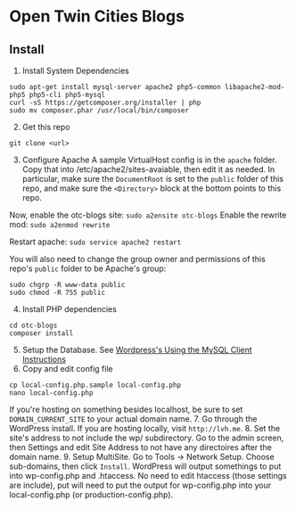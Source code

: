 Open Twin Cities Blogs
======================

## Install

1. Install System Dependencies
  ```
  sudo apt-get install mysql-server apache2 php5-common libapache2-mod-php5 php5-cli php5-mysql
  curl -sS https://getcomposer.org/installer | php
  sudo mv composer.phar /usr/local/bin/composer
  ```
2. Get this repo
  ```
  git clone <url>
  ```
3. Configure Apache
  A sample VirtualHost config is in the `apache` folder. Copy that into
  /etc/apache2/sites-avaiable, then edit it as needed. In particular, make sure
  the `DocumentRoot` is set to the `public` folder of this repo, and make sure
  the `<Directory>` block at the bottom points to this repo.

  Now, enable the otc-blogs site: `sudo a2ensite otc-blogs`
  Enable the rewrite mod: `sudo a2enmod rewrite`

  Restart apache: `sudo service apache2 restart`

  You will also need to change the group owner and permissions of this repo's
  `public` folder to be Apache's group:
  ```
  sudo chgrp -R www-data public
  sudo chmod -R 755 public
  ```
4. Install PHP dependencies
  ```
  cd otc-blogs
  composer install
  ```
5. Setup the Database. See [Wordpress's Using the MySQL Client Instructions](http://codex.wordpress.org/Installing_WordPress#Using_the_MySQL_Client)
6. Copy and edit config file
  ```
  cp local-config.php.sample local-config.php
  nano local-config.php
  ```

  If you're hosting on something besides localhost, be sure to set `DOMAIN_CURRENT_SITE`
  to your actual domain name.
7. Go through the WordPress install. If you are hosting locally, visit `http://lvh.me`.
8. Set the site's address to not include the wp/ subdirectory. Go to the admin screen,
   then Settings and edit Site Address to not have any directoires after the domain name.
9. Setup MultiSite. Go to Tools -> Network Setup. Choose sub-domains, then click `Install`.
   WordPress will output somethings to put into wp-config.php and .htaccess. No
   need to edit htaccess (those settings are include), put will need to put the
   output for wp-config.php into your local-config.php (or production-config.php).
